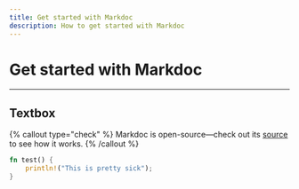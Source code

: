 ```yaml
---
title: Get started with Markdoc
description: How to get started with Markdoc
---
```


# Get started with Markdoc

---

## Textbox

{% callout type="check" %}
Markdoc is open-source—check out its [source](http://github.com/markdoc/markdoc) to see how it works.
{% /callout %}

```rust
fn test() {
    println!("This is pretty sick");
}
```

